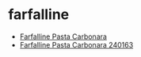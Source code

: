 # farfalline

 * [Farfalline Pasta Carbonara](../../index/f/farfalline-pasta-carbonara-240163.json)
 * [Farfalline Pasta Carbonara 240163](../../index/f/farfalline-pasta-carbonara-240163.json)
